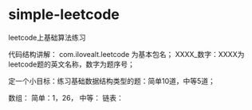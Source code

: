 # simple-leetcode
leetcode上基础算法练习

代码结构讲解：
    com.ilovealt.leetcode 为基本包名；
    XXXX_数字：XXXX为leetcode题的英文名称，数字为题序号；

定一个小目标：练习基础数据结构类型的题：简单10道，中等5道；

数组：
    简单：1，26，
    中等：
链表：